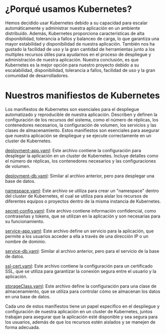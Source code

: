 # ¿Porqué usamos Kubernetes?

Hemos decidido usar Kubernetes debido a su capacidad para escalar automáticamente y administrar nuestra aplicación en un ambiente distribuido. Además, Kubernetes proporciona características de alta disponibilidad, tolerancia a fallos y balanceo de carga, lo que garantiza una mayor estabilidad y disponibilidad de nuestra aplicación. También nos ha gustado la facilidad de uso y la gran cantidad de herramientas junto a los multiples recursos útiles para ayudarnos en el proceso de despliegue y administración de nuestra aplicación. Nuestra conclusión, es que Kubernetes es la mejor opción para nuestro proyecto debido a su escalabilidad, disponibilidad, tolerancia a fallos, facilidad de uso y la gran comunidad de desarrolladores.

# Nuestros manifiestos de Kubernetes

Los manifiestos de Kubernetes son esenciales para el despliegue automatizado y reproducible de nuestra aplicación. Describen y definen la configuración de los recursos del sistema, como el número de réplicas, los contenedores necesarios, la configuración de volumen, los servicios y las clases de almacenamiento. Estos manifiestos son esenciales para asegurar que nuestra aplicación se despliegue y se ejecute correctamente en un cluster de Kubernetes.

[deployment-app.yaml](./deployment-app.yaml): Este archivo contiene la configuración para desplegar la aplicación en un cluster de Kubernetes. Incluye detalles como el número de réplicas, los contenedores necesarios y las configuraciones de volumen.

[deployment-db.yaml](./deployment-db.yaml): Similar al archivo anterior, pero para desplegar una base de datos.

[namespace.yaml](./namespace.yaml): Este archivo se utiliza para crear un "namespace" dentro del cluster de Kubernetes, el cual se utiliza para aislar los recursos de diferentes equipos o proyectos dentro de la misma instancia de Kubernetes.

[secret-config.yaml](./secret-config.yaml): Este archivo contiene información confidencial, como contraseñas y tokens, que se utilizan en la aplicación y son necesarias para su funcionamiento.

[service-app.yaml](./service-app.yaml): Este archivo define un servicio para la aplicación, que permite a los usuarios acceder a ella a través de una dirección IP o un nombre de dominio.

[service-db.yaml](./service-db.yaml): Similar al archivo anterior, pero para el servicio de la base de datos.

[ssl-cert.yaml](./ssl-cert.yaml): Este archivo contiene la configuración para un certificado SSL, que se utiliza para garantizar la conexión segura entre el usuario y la aplicación.

[storageClass.yaml](./storageClass.yaml): Este archivo define la configuración para una clase de almacenamiento, que se utiliza para controlar cómo se almacenan los datos en una base de datos.


Cada uno de estos manifiestos tiene un papel específico en el despliegue y configuración de nuestra aplicación en un cluster de Kubernetes, juntos trabajan para asegurar que la aplicación esté disponible y sea segura para los usuarios, además de que los recursos estén aislados y se manejen de forma adecuada.
